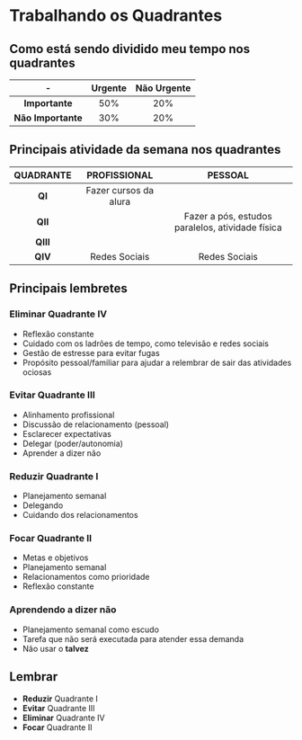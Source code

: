 # Trabalhando os Quadrantes

## Como está sendo dividido meu tempo nos quadrantes

-|Urgente|Não Urgente
:-:|:-:|:-:
**Importante**|50%|20%
**Não Importante**|30%|20%

## Principais atividade da semana nos quadrantes

QUADRANTE|PROFISSIONAL|PESSOAL
:-:|:-:|:-:
**QI**|Fazer cursos da alura|
**QII**||Fazer a pós, estudos paralelos, atividade física
**QIII**||
**QIV**|Redes Sociais|Redes Sociais

## Principais lembretes

### Eliminar Quadrante IV

- Reflexão constante
- Cuidado com os ladrões de tempo, como televisão e redes sociais
- Gestão de estresse para evitar fugas
- Propósito pessoal/familiar para ajudar a relembrar de sair das atividades ociosas

### Evitar Quadrante III

- Alinhamento profissional
- Discussão de relacionamento (pessoal)
- Esclarecer expectativas
- Delegar (poder/autonomia)
- Aprender a dizer não

### Reduzir Quadrante I

- Planejamento semanal
- Delegando
- Cuidando dos relacionamentos

### Focar Quadrante II

- Metas e objetivos
- Planejamento semanal
- Relacionamentos como prioridade
- Reflexão constante

### Aprendendo a dizer não

- Planejamento semanal como escudo
- Tarefa que não será executada para atender essa demanda
- Não usar o **talvez**

## Lembrar

- **Reduzir** Quadrante I
- **Evitar** Quadrante III
- **Eliminar** Quadrante IV
- **Focar** Quadrante II

<!--stackedit_data:
eyJoaXN0b3J5IjpbLTEzNTY3NjYzMDAsODQ3NTIzMjMwLDEzMj
Y2NzIwOSwtMjE0MjI2NTg4MCwxNzY5NjAwNjkyLC0xMjQ4NTQ3
NzEzLDczMDk5ODExNl19
-->